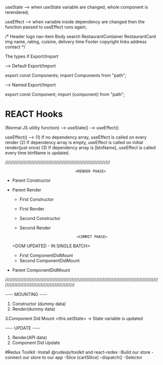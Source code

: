 useState --> when useState variable are changed, whole component is rerendered;

useEffect --> when variable inside dependency are changed then the function passed to useEffect runs again;




/*
Header
    logo
    nav-item
Body
    search
    RestaurantContainer
    RestaurantCard
        img
        name, rating, cuisine, delivery time
Footer
    copyright
    links
    address
    contact
*/

The types if Export/Import


--> Default Export/Import

export const Components;
import Components from "path";

--> Named Export/Import

export const Component;
import {component} from "path";

# REACT Hooks
(Normal JS utility function)
--> useState()
--> useEffect()



useEffect() -->
    (1) If no dependency array, useEffect is called on every render
    (2) If dependency array is empty, useEffect is called on initial render(just once)
    (3) If dependency array is [btnName], useEffect is called every time btnName is updated.

////////////////////////////////////////////////////////////////////

                                    <RENDER PHASE>
- Parent Constructor
- Parent Render

    - First Constructor
    - First Render

    - Second Constructor
    - Second Render

                                    <COMMIT PHASE>

    <DOM UPDATED - IN SINGLE BATCH>
    - First ComponentDidMount
    - Second ComponentDidMount

- Parent ComponentDidMount



////////////////////////////////////////////////////////////////////////////////////////////////////////////////////////////////////////////////

---- MOUNTING ----

1. Constructor (dummy data)
2. Render(dummy data)
    <html (dummy data)>
3.Component Did Mount
    <API Call>
    <this.setState> -> State variable is updated

---- UPDATE ----
1. Render(API data)
    <html (new api data)>
2. Component Did Update

#Redux Toolkit
 -Install @rudexjs/toolkit and react-redex
 -Build our store
 -connect our store to our app
 -Slice (cartSllice) 
 -dispatch()
 -Selector